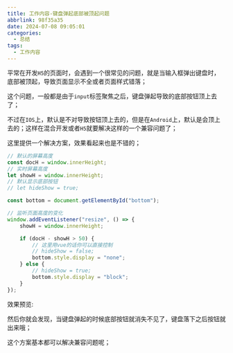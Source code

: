 ```yaml
---
title: 工作内容-键盘弹起底部被顶起问题
abbrlink: 98f35a35
date: 2024-07-08 09:05:01
categories:
  - 总结
tags:
  - 工作内容
---
```


平常在开发`H5`的页面时，会遇到一个很常见的问题，就是当输入框弹出键盘时，底部被顶起，导致页面显示不全或者页面样式错落；

这个问题，一般都是由于`input`标签聚焦之后，键盘弹起导致的底部按钮顶上去了；

不过在`IOS`上，默认是不对导致按钮顶上去的，但是在`Android`上，默认是会顶上去的；这样在混合开发或者`H5`就要解决这样的一个兼容问题了；

这里提供一个解决方案，效果看起来也是不错的；

```js
// 默认的屏幕高度
const docH = window.innerHeight;
// 实时屏幕高度
let showH = window.innerHeight;
// 默认显示底部按钮
// let hideShow = true;

const bottom = document.getElementById("bottom");

// 监听页面高度的变化
window.addEventListener("resize", () => {
	showH = window.innerHeight;

	if (docH - showH > 50) {
		// 这里用vue的话你可以直接控制
		// hideShow = false;
		bottom.style.display = "none";
	} else {
		// hideShow = true;
		bottom.style.display = "block";
	}
});
```

效果预览:

然后你就会发现，当键盘弹起的时候底部按钮就消失不见了，键盘落下之后按钮就出来哦；

这个方案基本都可以解决兼容问题呢；
